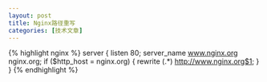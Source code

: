 ```yaml
---
layout: post
title: Nginx路径重写
categories: [技术文章]
---
```

{% highlight nginx %}
server {
    listen       80;
    server_name  www.nginx.org  nginx.org;
    if ($http_host = nginx.org) {
        rewrite  (.*)  http://www.nginx.org$1;
    }
}
{% endhighlight %}